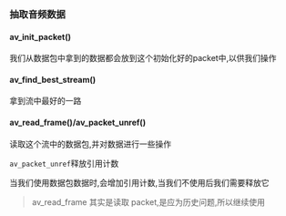### 抽取音频数据

#### av_init_packet()
我们从数据包中拿到的数据都会放到这个初始化好的packet中,以供我们操作

#### av_find_best_stream()
拿到流中最好的一路

#### av_read_frame()/av_packet_unref()

读取这个流中的数据包,并对数据进行一些操作

`av_packet_unref`释放引用计数

当我们使用数据包数据时,会增加引用计数,当我们不使用后我们需要释放它

> av_read_frame 其实是读取 packet,是应为历史问题,所以继续使用

